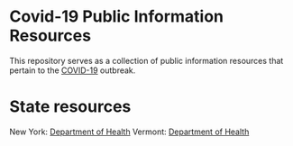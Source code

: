 Covid-19 Public Information Resources
===
This repository serves as a collection of public information resources that pertain to the [COVID-19](https://en.wikipedia.org/wiki/Coronavirus_disease_2019) outbreak.


# State resources #
New York: [Department of Health](https://health.ny.gov/diseases/communicable/coronavirus/)
Vermont: [Department of Health](https://www.healthvermont.gov/covid-19)

